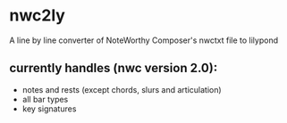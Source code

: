 # nwc2ly
A line by line converter of NoteWorthy Composer's nwctxt file to lilypond

## currently handles (nwc version 2.0):
* notes and rests (except chords, slurs and articulation)
* all bar types
* key signatures
